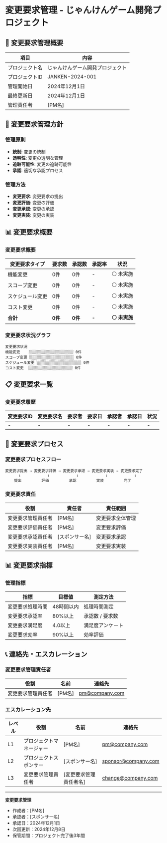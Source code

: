 # 変更要求管理 - じゃんけんゲーム開発プロジェクト

## 🔄 変更要求管理概要

| 項目 | 内容 |
|------|------|
| プロジェクト名 | じゃんけんゲーム開発プロジェクト |
| プロジェクトID | JANKEN-2024-001 |
| 管理開始日 | 2024年12月1日 |
| 最終更新日 | 2024年12月1日 |
| 管理責任者 | [PM名] |

## 🎯 変更要求管理方針

### 管理原則
- **統制**: 変更の統制
- **透明性**: 変更の透明な管理
- **追跡可能性**: 変更の追跡可能性
- **承認**: 適切な承認プロセス

### 管理方法
- **変更要求**: 変更要求の提出
- **変更評価**: 変更の評価
- **変更承認**: 変更の承認
- **変更実装**: 変更の実装

## 📊 変更要求概要

### 変更要求概要
| 変更要求タイプ | 要求数 | 承認数 | 承認率 | 状況 |
|----------------|--------|--------|--------|------|
| 機能変更 | 0件 | 0件 | - | ⚪ 未実施 |
| スコープ変更 | 0件 | 0件 | - | ⚪ 未実施 |
| スケジュール変更 | 0件 | 0件 | - | ⚪ 未実施 |
| コスト変更 | 0件 | 0件 | - | ⚪ 未実施 |
| **合計** | **0件** | **0件** | **-** | **⚪ 未実施** |

### 変更要求状況グラフ
```
変更要求状況
機能変更    ░░░░░░░░░░░░░░░░░░░░ 0件
スコープ変更 ░░░░░░░░░░░░░░░░░░░░ 0件
スケジュール変更 ░░░░░░░░░░░░░░░░░░░░ 0件
コスト変更  ░░░░░░░░░░░░░░░░░░░░ 0件
```

## 📋 変更要求一覧

### 変更要求履歴
| 変更要求ID | 変更要求名 | 要求者 | 要求日 | 承認者 | 承認日 | 状況 |
|------------|------------|--------|--------|--------|--------|------|
| - | - | - | - | - | - | - |

## 🔄 変更要求プロセス

### 変更要求プロセスフロー
```
変更要求提出 → 変更要求評価 → 変更要求承認 → 変更要求実装 → 変更要求完了
      ↓            ↓            ↓            ↓            ↓
    提出         評価         承認         実装         完了
```

### 変更要求責任
| 役割 | 責任者 | 責任範囲 |
|------|--------|----------|
| 変更要求管理責任者 | [PM名] | 変更要求全体管理 |
| 変更要求評価責任者 | [PM名] | 変更要求評価 |
| 変更要求承認責任者 | [スポンサー名] | 変更要求承認 |
| 変更要求実装責任者 | [PM名] | 変更要求実装 |

## 📊 変更要求指標

### 管理指標
| 指標 | 目標値 | 測定方法 |
|------|--------|----------|
| 変更要求処理時間 | 48時間以内 | 処理時間測定 |
| 変更要求承認率 | 80%以上 | 承認数 / 要求数 |
| 変更要求満足度 | 4.0以上 | 満足度アンケート |
| 変更要求効率 | 90%以上 | 効率評価 |

## 📞 連絡先・エスカレーション

### 変更要求管理責任者
| 役割 | 名前 | 連絡先 |
|------|------|--------|
| 変更要求管理責任者 | [PM名] | pm@company.com |

### エスカレーション先
| レベル | 役割 | 名前 | 連絡先 |
|--------|------|------|--------|
| L1 | プロジェクトマネージャー | [PM名] | pm@company.com |
| L2 | プロジェクトスポンサー | [スポンサー名] | sponsor@company.com |
| L3 | 変更要求管理責任者 | [変更要求管理責任者名] | change@company.com |

---

**変更要求管理**
- 作成者：[PM名]
- 承認者：[スポンサー名]
- 承認日：2024年12月1日
- 次回更新：2024年12月8日
- 保管期間：プロジェクト完了後3年間